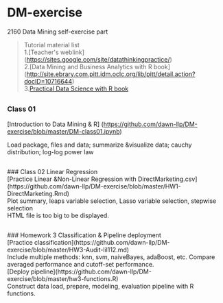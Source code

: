 # DM-exercise
2160 Data Mining self-exercise part

> Tutorial material list
<br>1.[Teacher's weblink]  (https://sites.google.com/site/datathinkingpractice/)
<br>2.[Data Mining and Business Analytics with R book] (http://site.ebrary.com.pitt.idm.oclc.org/lib/pitt/detail.action?docID=10716644)
<br>3.[Practical Data Science with R book](http://proquest.safaribooksonline.com.pitt.idm.oclc.org/9781617291562)
##
<p></p>

### Class 01 
[Introduction to Data Mining & R]
(https://github.com/dawn-llp/DM-exercise/blob/master/DM-class01.ipynb) 
<p>Load package, files and data; summarize &visualize data; cauchy distribution; log-log power law</p>

## 
<p></p>
### Class 02 Linear Regression
<br>[Practice Linear &Non-Linear Regression with DirectMarketing.csv](https://github.com/dawn-llp/DM-exercise/blob/master/HW1-DirectMarketing.Rmd) 
<br>Plot summary, leaps variable selection, Lasso variable selection, stepwise selection
<br>HTML file is too big to be displayed.</p>

## 
<p></p>
### Homework 3 Classification & Pipeline deployment
<br>[Practice classification](https://github.com/dawn-llp/DM-exercise/blob/master/HW3-Audit-lil112.md)
<br>Include multiple methods: knn, svm, naiveBayes, adaBoost, etc. Compare averaged performance and cutoff-set performance.
<br>[Deploy pipeline](https://github.com/dawn-llp/DM-exercise/blob/master/hw3-functions.R)
<br>Construct data load, prepare, modeling, evaluation pipeline with R functions.
</p>

